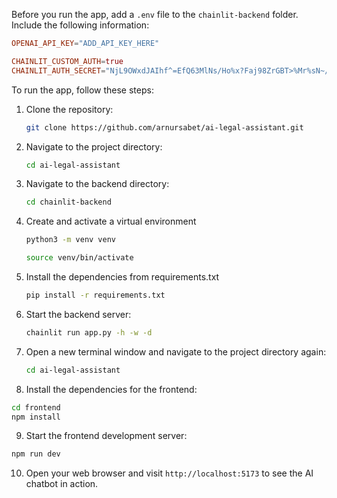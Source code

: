 Before you run the app, add a `.env` file to the `chainlit-backend` folder. Include the following information:
```toml
OPENAI_API_KEY="ADD_API_KEY_HERE"

CHAINLIT_CUSTOM_AUTH=true
CHAINLIT_AUTH_SECRET="NjL9OWxdJAIhf^=EfQ63MlNs/Ho%x?Faj98ZrGBT>%Mr%sN~/e_5kY_2a5-EpkIc"
```

To run the app, follow these steps:

1. Clone the repository:
   ```bash
   git clone https://github.com/arnursabet/ai-legal-assistant.git
   ```

2. Navigate to the project directory:
   ```bash
   cd ai-legal-assistant
   ```

3. Navigate to the backend directory:
   ```bash
   cd chainlit-backend
   ```
4. Create and activate a virtual environment
   ```bash
   python3 -m venv venv

   source venv/bin/activate
   ```

5. Install the dependencies from requirements.txt
   ```bash
   pip install -r requirements.txt
   ```
6. Start the backend server:
   ```bash
   chainlit run app.py -h -w -d
   ```
7. Open a new terminal window and navigate to the project directory again:
   ```bash
   cd ai-legal-assistant
   ```

8.  Install the dependencies for the frontend:
   ```bash
   cd frontend
   npm install
   ```

9.  Start the frontend development server:
   ```bash
   npm run dev
   ```

10. Open your web browser and visit `http://localhost:5173` to see the AI chatbot in action.